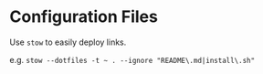 # Configuration Files


Use `stow` to easily deploy links.

e.g.
`stow --dotfiles -t ~ . --ignore "README\.md|install\.sh"`
